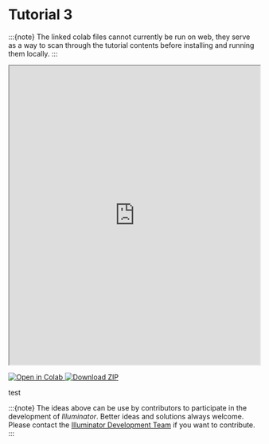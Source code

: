 # Tutorial 3
:::{note}
The linked colab files cannot currently be run on web, they serve as a way to scan through the tutorial contents before installing and running them locally.
:::


<iframe src="https://nbviewer.org/github/Illuminator-team/Illuminator/blob/educational_material/examples/Tutorial3/tutorial_physical_congestion.ipynb" width="100%" height="600"></iframe>

<p>
    <a href="https://colab.research.google.com/drive/1tgY-3FGL6QunT6xY3Te0QeGcSzDy3-3Q?usp=drive_open">
        <img src="https://colab.research.google.com/assets/colab-badge.svg" alt="Open in Colab">
    </a>
    <a href="https://github.com/Illuminator-team/Illuminator/raw/educational_material/examples/Tutorial3/Tutorial3.zip">
        <img src="https://img.shields.io/badge/Download-ZIP-blue?style=for-the-badge&logo=download" alt="Download ZIP">
    </a>
</p>

test

:::{note}
The ideas above can be use by contributors to participate in the development of *Illuminator*. Better ideas and solutions always welcome. Please contact the [Illuminator Development Team](mailto:illuminator@tudelft.nl) if you want to contribute.
:::

